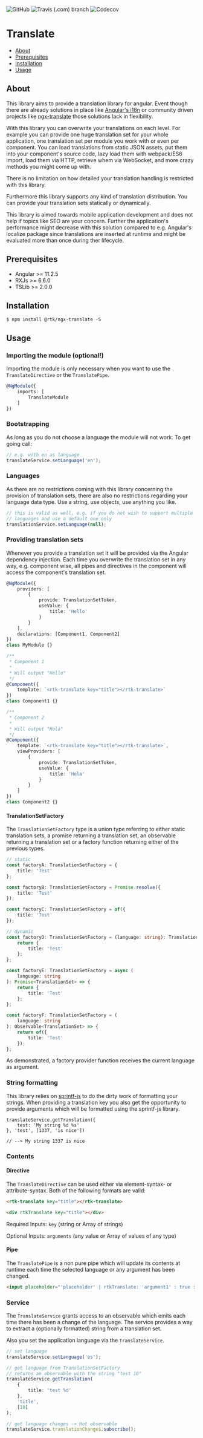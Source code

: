![GitHub](https://img.shields.io/github/license/RTK/ngx-translate?style=flat-square)
![Travis (.com) branch](https://img.shields.io/travis/com/RTK/ngx-translate/master?style=flat-square)
![Codecov](https://img.shields.io/codecov/c/gh/RTK/ngx-translate?style=flat-square)

# Translate
-   [About](#about)
-   [Prerequisites](#prerequisites)
-   [Installation](#installation)
-   [Usage](#usage)

## <a id="about"></a> About

This library aims to provide a translation library for angular. Event though there are already solutions
in place like [Angular's i18n](https://angular.io/guide/i18n) or community driven projects like
[ngx-translate](https://github.com/ngx-translate/core) those solutions lack in flexibility.

With this library you can overwrite your translations on each level. For example you can provide one huge
translation set for your whole application, one translation set per module you work with or even per component. You can load translations from static
JSON assets, put them into your component's source code, lazy load them with webpack/ES6 import, load them via HTTP, retrieve whem via WebSocket, and more
crazy methods you might come up with.

There is no limitation on how detailed your translation handling is restricted with this library.

Furthermore this library supports any kind of translation distribution. You can provide your translation sets statically or
dynamically.

This library is aimed towards mobile application development and does not help if topics like SEO are your concern. Further the
application's performance might decrease with this solution compared to e.g. Angular's localize package since translations are inserted at runtime and might
be evaluated more than once during ther lifecycle.

## <a id="prerequisites"></a> Prerequisites

-   Angular >= 11.2.5
-   RXJs >= 6.6.0
-   TSLib >= 2.0.0

## <a id="installation"></a> Installation

```shell
$ npm install @rtk/ngx-translate -S
```

## <a id="usage"></a> Usage

### Importing the module (optional!)

Importing the module is only necessary when you want to use the `TranslateDirective` or the `TranslatePipe`.

```typescript
@NgModule({
    imports: [
        TranslateModule
    ]
})
```

### Bootstrapping

As long as you do not choose a language the module will not work. To get going call:

```typescript
// e.g. with en as language
translateService.setLanguage('en');
```

### Languages

As there are no restrictions coming with this library concerning the provision of translation sets,
there are also no restrictions regarding your language data type. Use a string, use objects, use anything you like.

```typescript
// this is valid as well, e.g. if you do not wish to support multiple
// languages and use a default one only
translationService.setLanguage(null);
```

### Providing translation sets

Whenever you provide a translation set it will be provided via the Angular dependency injection. Each time you
overwrite the translation set in any way, e.g. component wise, all pipes and directives in the component will access
the component's translation set.

```typescript
@NgModule({
    providers: [
        {
            provide: TranslationSetToken,
            useValue: {
                title: 'Hello'
            }
        }
    ],
    declarations: [Component1, Component2]
})
class MyModule {}
```

```typescript
/**
 * Component 1
 *
 * Will output "Hello"
 */
@Component({
    template: `<rtk-translate key="title"></rtk-translate>`
})
class Component1 {}
```

```typescript
/**
 * Component 2
 *
 * Will output "Hola"
 */
@Component({
    template: `<rtk-translate key="title"></rtk-translate>`,
    viewProviders: [
        {
            provide: TranslationSetToken,
            useValue: {
                title: 'Hola'
            }
        }
    ]
})
class Component2 {}
```

#### TranslationSetFactory

The `TranslationSetFactory` type is a union type referring to either static translation sets,
a promise returning a translation set, an observable returning a translation set or a factory function
returning either of the previous types.

```typescript
// static
const factoryA: TranslationSetFactory = {
    title: 'Test'
};

const factoryB: TranslationSetFactory = Promise.resolve({
    title: 'Test'
});

const factoryC: TranslationSetFactory = of({
    title: 'Test'
});

// dynamic
const factoryD: TranslationSetFactory = (language: string): TranslationSet => {
    return {
        title: 'Test'
    };
};

const factoryE: TranslationSetFactory = async (
    language: string
): Promise<TranslationSet> => {
    return {
        title: 'Test'
    };
};

const factoryF: TranslationSetFactory = (
    language: string
): Observable<TranslationSet> => {
    return of({
        title: 'Test'
    });
};
```

As demonstrated, a factory provider function receives the current language as argument.

### String formatting

This library relies on [sprintf-js](https://github.com/alexei/sprintf.js) to do the dirty work of formatting your strings.
When providing a translation key you also get the opportunity to provide arguments which will be
formatted using the sprintf-js library.

```
translateService.getTranslation({
    test: 'My string %d %s'
}, 'test', [1337, 'is nice'])

// --> My string 1337 is nice
```

### Contents

#### Directive

The `TranslateDirective` can be used either via element-syntax- or attribute-syntax. Both of the following formats are valid:

```html
<rtk-translate key="title"></rtk-translate>

<div rtkTranslate key="title"></div>
```

Required Inputs: `key` (string or Array of strings)

Optional Inputs: `arguments` (any value or Array of values of any type)

#### Pipe

The `TranslatePipe` is a non pure pipe which will update its contents at runtime each time the
selected language or any argument has been changed.

```html
<input placeholder="'placeholder' | rtkTranslate: 'argument1' : true : 123" />
```

### Service

The `TranslateService` grants access to an observable which emits each time there has been a change of the
language. The service provides a way to extract a (optionally formatted) string from a translation set.

Also you set the application language via the `TranslateService`.

```typescript
// set language
translateService.setLanguage('es');

// get language from TranslationSetFactory
// returns an observable with the string "test 10"
translateService.getTranslation(
    {
        title: 'test %d'
    },
    'title',
    [10]
);

// get language changes -> Hot observable
translateService.translationChange$.subscribe();
```
